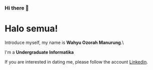 ### Hi there 👋

# Halo semua! 

Introduce myself, my name is **Wahyu Ozorah Manurung**.\

I'm a **Undergraduate Informatika** 

If you are interested in dating me, please follow the account [Linkedin](https://www.linkedin.com/in/wahyu-ozorah-3a6a36212/).

